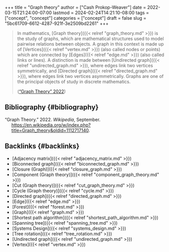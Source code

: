 +++
title = "Graph theory"
author = ["Cash Prokop-Weaver"]
date = 2022-03-15T21:24:00-07:00
lastmod = 2024-02-24T14:21:10-08:00
tags = ["concept", "concept"]
categories = ["concept"]
draft = false
slug = "5bc61709-6612-4287-921f-3e2509bd2261"
+++

> In mathematics, [Graph theory]({{< relref "graph_theory.md" >}}) is the study of graphs, which are mathematical structures used to model pairwise relations between objects. A graph in this context is made up of [Vertices]({{< relref "vertex.md" >}}) (also called nodes or points) which are connected by [Edges]({{< relref "edge.md" >}}) (also called links or lines). A distinction is made between [Undirected graph]({{< relref "undirected_graph.md" >}}), where edges link two vertices symmetrically, and [Directed graph]({{< relref "directed_graph.md" >}}), where edges link two vertices asymmetrically. Graphs are one of the principal objects of study in discrete mathematics.
>
> (<a href="#citeproc_bib_item_1">“Graph Theory” 2022</a>)


## Bibliography {#bibliography}

<style>.csl-entry{text-indent: -1.5em; margin-left: 1.5em;}</style><div class="csl-bib-body">
  <div class="csl-entry"><a id="citeproc_bib_item_1"></a>“Graph Theory.” 2022. <i>Wikipedia</i>, September. <a href="https://en.wikipedia.org/w/index.php?title=Graph_theory&oldid=1112717140">https://en.wikipedia.org/w/index.php?title=Graph_theory&#38;oldid=1112717140</a>.</div>
</div>


## Backlinks {#backlinks}

-   [Adjacency matrix]({{< relref "adjacency_matrix.md" >}})
-   [Biconnected graph]({{< relref "biconnected_graph.md" >}})
-   [Closure (Graph)]({{< relref "closure_graph.md" >}})
-   [Component (Graph theory)]({{< relref "component_graph_theory.md" >}})
-   [Cut (Graph theory)]({{< relref "cut_graph_theory.md" >}})
-   [Cycle (Graph theory)]({{< relref "cycle.md" >}})
-   [Directed graph]({{< relref "directed_graph.md" >}})
-   [Edge]({{< relref "edge.md" >}})
-   [Forest]({{< relref "forest.md" >}})
-   [Graph]({{< relref "graph.md" >}})
-   [Shortest path algorithm]({{< relref "shortest_path_algorithm.md" >}})
-   [Spanning tree]({{< relref "spanning_tree.md" >}})
-   [Systems Design]({{< relref "systems_design.md" >}})
-   [Tree rotation]({{< relref "tree_rotation.md" >}})
-   [Undirected graph]({{< relref "undirected_graph.md" >}})
-   [Vertex]({{< relref "vertex.md" >}})
